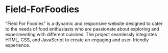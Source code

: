 # Field-ForFoodies
"Field For Foodies" is a dynamic and responsive website designed to cater to the needs of food enthusiasts who are passionate about exploring and experimenting with different cuisines. The project seamlessly integrates HTML, CSS, and JavaScript to create an engaging and user-friendly experience.
